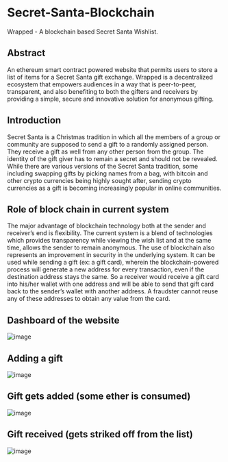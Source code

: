 # Secret-Santa-Blockchain
Wrapped - A blockchain based Secret Santa Wishlist.

## Abstract

An ethereum smart contract powered website that permits users to store a list of items for a Secret Santa gift exchange. Wrapped is a decentralized ecosystem that empowers audiences in a way that is peer-to-peer, transparent, and also benefiting to both the gifters and receivers by providing a simple, secure and innovative solution for anonymous gifting.

## Introduction

Secret Santa is a Christmas tradition in which all the members of a group or community are supposed to send a gift to a randomly assigned person. They receive a gift as well from any other person from the group. The identity of the gift giver has to remain a secret and should not be revealed. While there are various 
versions of the Secret Santa tradition, some including swapping gifts by picking names from a bag, with bitcoin and other crypto currencies being highly sought after, sending crypto currencies as a gift is becoming increasingly popular in online communities. 

## Role of block chain in current system 

The major advantage of blockchain technology both at the sender and receiver’s end is flexibility. The current system is a blend of technologies which provides transparency while viewing the wish list and at the same time, allows the sender to remain anonymous. 
The use of blockchain also represents an improvement in security in the underlying system. It can be used while sending a gift (ex: a gift card), wherein the blockchain-powered process will generate a new address for every transaction, even if the destination address stays the same. So a receiver would receive a gift card into his/her wallet with one address and will be able to send that gift card back to the sender’s wallet with another address. A fraudster cannot reuse any of these addresses to obtain any value from the card.

## Dashboard of the website

![image](https://user-images.githubusercontent.com/79298507/133383179-c4afea52-37cb-4b71-9344-77ad4dffe0f5.png)

## Adding a gift

![image](https://user-images.githubusercontent.com/79298507/133383235-4cf7af65-2807-4810-8544-429988146cc5.png)

## Gift gets added (some ether is consumed)

![image](https://user-images.githubusercontent.com/79298507/133383381-40045a82-2ba4-483f-b901-032755104750.png)

## Gift received (gets striked off from the list)

![image](https://user-images.githubusercontent.com/79298507/133383517-a66f3658-8f11-47ba-a646-09b55f862e57.png)
